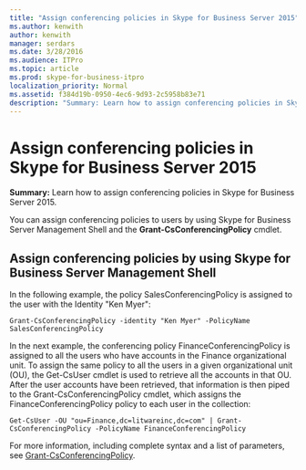 ```yaml
---
title: "Assign conferencing policies in Skype for Business Server 2015"
ms.author: kenwith
author: kenwith
manager: serdars
ms.date: 3/28/2016
ms.audience: ITPro
ms.topic: article
ms.prod: skype-for-business-itpro
localization_priority: Normal
ms.assetid: f384d19b-0950-4ec6-9d93-2c5958b83e71
description: "Summary: Learn how to assign conferencing policies in Skype for Business Server 2015."
---
```


# Assign conferencing policies in Skype for Business Server 2015
 
**Summary:** Learn how to assign conferencing policies in Skype for Business Server 2015.
  
You can assign conferencing policies to users by using Skype for Business Server Management Shell and the **Grant-CsConferencingPolicy** cmdlet.
  
## Assign conferencing policies by using Skype for Business Server Management Shell

In the following example, the policy SalesConferencingPolicy is assigned to the user with the Identity "Ken Myer":
  
```
Grant-CsConferencingPolicy -identity "Ken Myer" -PolicyName SalesConferencingPolicy
```

In the next example, the conferencing policy FinanceConferencingPolicy is assigned to all the users who have accounts in the Finance organizational unit. To assign the same policy to all the users in a given organizational unit (OU), the Get-CsUser cmdlet is used to retrieve all the accounts in that OU. After the user accounts have been retrieved, that information is then piped to the Grant-CsConferencingPolicy cmdlet, which assigns the FinanceConferencingPolicy policy to each user in the collection:
  
```
Get-CsUser -OU "ou=Finance,dc=litwareinc,dc=com" | Grant-CsConferencingPolicy -PolicyName FinanceConferencingPolicy
```

For more information, including complete syntax and a list of parameters, see [Grant-CsConferencingPolicy](https://docs.microsoft.com/powershell/module/skype/grant-csconferencingpolicy?view=skype-ps).
  

